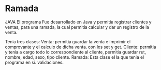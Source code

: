 # Ramada
JAVA
El programa Fue desarrollado en Java y permitia registrar clientes y ventas, para una ramada, la cual permitia calcular y dar un registro de la venta.

Tenia tres clases:
  Venta: permitia guardar la venta e imprimir el comprovante y el calculo de dicha venta. con los set y get.
  Cliente: permitia y tenia a cargo todo lo correspondiente al cliente, permitia guardar rut, nombre, edad, sexo, tipo cliente.
  Ramada: Esta clase el la que tenia el programa en si. validaciones.  
